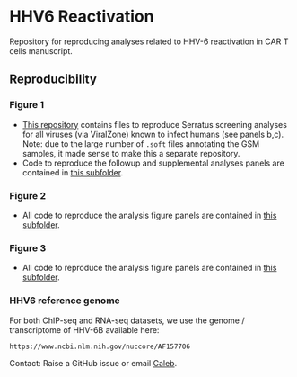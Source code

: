 # HHV6 Reactivation
Repository for reproducing analyses related to HHV-6 reactivation in CAR T cells manuscript.

## Reproducibility

### Figure 1
- [This repository](https://github.com/caleblareau/serratus-reactivation-screen) contains files to reproduce Serratus screening analyses for all viruses (via ViralZone) known to infect humans (see panels b,c). Note: due to the large number of `.soft` files annotating the GSM samples, it made sense to make this a separate repository.
- Code to reproduce the followup and supplemental analyses panels are contained in [this subfolder](https://github.com/caleblareau/hhv6-reactivation/tree/main/public_bulk_data).

### Figure 2
- All code to reproduce the analysis figure panels are contained in [this subfolder](https://github.com/caleblareau/hhv6-reactivation/tree/main/single_cell_data/stanford-invitro/code).

### Figure 3
- All code to reproduce the analysis figure panels are contained in [this subfolder](https://github.com/caleblareau/hhv6-reactivation/tree/main/single_cell_data/broad-invivo/code).


### HHV6 reference genome

For both ChIP-seq and RNA-seq datasets, we use the genome / transcriptome of HHV-6B available here: 

```
https://www.ncbi.nlm.nih.gov/nuccore/AF157706
```



Contact: Raise a GitHub issue or email [Caleb](mailto:clareau@stanford.edu).

<br>
